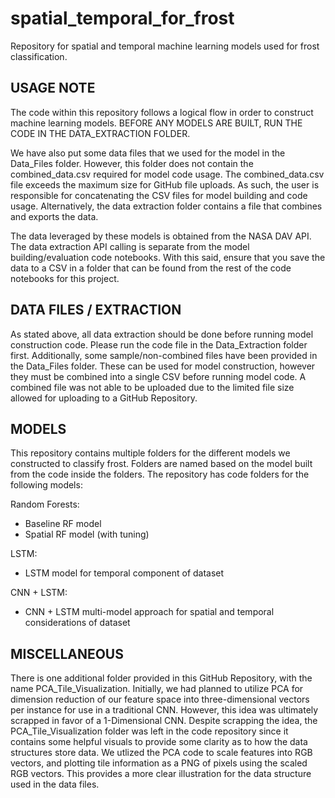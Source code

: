 # spatial_temporal_for_frost
Repository for spatial and temporal machine learning models used for frost classification.

## USAGE NOTE
The code within this repository follows a logical flow in order to construct machine learning models.
BEFORE ANY MODELS ARE BUILT, RUN THE CODE IN THE DATA_EXTRACTION FOLDER.

We have also put some data files that we used for the model in the Data_Files folder. However, this folder
does not contain the combined_data.csv required for model code usage. The combined_data.csv file exceeds the
maximum size for GitHub file uploads. As such, the user is responsible for concatenating the CSV files for model
building and code usage. Alternatively, the data extraction folder contains a file that combines and exports the data.

The data leveraged by these models is obtained from the NASA DAV API. The data extraction API calling is separate from
the model building/evaluation code notebooks. With this said, ensure that you save the data to a CSV in a folder that can
be found from the rest of the code notebooks for this project.

## DATA FILES / EXTRACTION

As stated above, all data extraction should be done before running model construction code. Please run the code file in the 
Data_Extraction folder first. Additionally, some sample/non-combined files have been provided in the Data_Files folder. These can
be used for model construction, however they must be combined into a single CSV before running model code. A combined file was not
able to be uploaded due to the limited file size allowed for uploading to a GitHub Repository.

## MODELS

This repository contains multiple folders for the different models we constructed to classify frost. Folders are named based
on the model built from the code inside the folders. The repository has code folders for the following models:

Random Forests:
- Baseline RF model
- Spatial RF model (with tuning)

LSTM:
- LSTM model for temporal component of dataset

CNN + LSTM:
- CNN + LSTM multi-model approach for spatial and temporal considerations of dataset

## MISCELLANEOUS

There is one additional folder provided in this GitHub Repository, with the name PCA_Tile_Visualization. Initially, we had planned
to utilize PCA for dimension reduction of our feature space into three-dimensional vectors per instance for use in a traditional CNN. 
However, this idea was ultimately scrapped in favor of a 1-Dimensional CNN. Despite scrapping the idea, the PCA_Tile_Visualization folder
was left in the code repository since it contains some helpful visuals to provide some clarity as to how the data structures store data.
We utlized the PCA code to scale features into RGB vectors, and plotting tile information as a PNG of pixels using the scaled RGB vectors.
This provides a more clear illustration for the data structure used in the data files.
